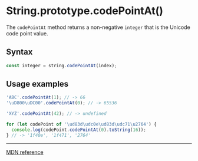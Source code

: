 # String.prototype.codePointAt()

The `codePointAt` method returns a non-negative `integer` that is the Unicode code point value.

## Syntax

```js
const integer = string.codePointAt(index);
```

## Usage examples

```js
'ABC'.codePointAt(1); // -> 66
'\uD800\uDC00'.codePointAt(0); // -> 65536

'XYZ'.codePointAt(42); // -> undefined

for (let codePoint of '\ud83d\udc0e\ud83d\udc71\u2764') {
  console.log(codePoint.codePointAt(0).toString(16));
} // -> '1f40e', '1f471', '2764'
```

---

[MDN reference](https://developer.mozilla.org/en-US/docs/Web/JavaScript/Reference/Global_Objects/String/codePointAt)
